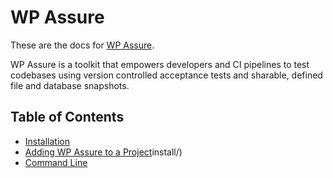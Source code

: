 # WP Assure

These are the docs for [WP Assure](https://github.com/10up/wpassure).

WP Assure is a toolkit that empowers developers and CI pipelines to test codebases using version controlled acceptance tests and sharable, defined file and database snapshots.

## Table of Contents

* [Installation](https://wpassure.readthedocs.io/en/latest/install/)
* [Adding WP Assure to a Project](https://wpassure.readthedocs.io/en/latest/project-setup/)install/)
* [Command Line](https://wpassure.readthedocs.io/en/latest/commands/)
